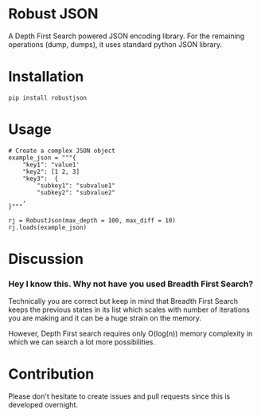 # Robust JSON
A Depth First Search powered JSON encoding library. For the remaining operations (dump, dumps), it uses standard python JSON library.

# Installation
```
pip install robustjson
```

# Usage

```
# Create a complex JSON object
example_json = """{
    "key1": "value1'
    "key2": [1 2, 3]
    "key3":  {
        "subkey1": "subvalue1"
        "subkey2": "subvalue2"
    ,
}"""

rj = RobustJson(max_depth = 100, max_diff = 10)
rj.loads(example_json)

```

# Discussion
### Hey I know this. Why not have you used Breadth First Search?
Technically you are correct but keep in mind that Breadth First Search keeps the previous states in its list which 
scales with number of iterations you are making and it can be a huge strain on the memory.

However, Depth First search requires only O(log(n)) memory complexity in which we can search a lot more possibilities.

# Contribution
Please don't hesitate to create issues and pull requests since this is developed overnight.